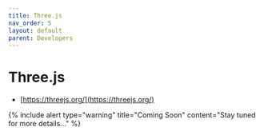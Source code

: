 ```yaml
---
title: Three.js
nav_order: 5
layout: default
parent: Developers
---
```


# Three.js
- [https://threejs.org/](https://threejs.org/)

{% include alert type="warning" title="Coming Soon" content="Stay tuned for more details..." %}
